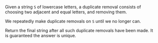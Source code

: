 Given a string `S` of lowercase letters, a duplicate removal consists of choosing two adjacent and equal letters, and removing them.

We repeatedly make duplicate removals on `S` until we no longer can.

Return the final string after all such duplicate removals have been made.  It is guaranteed the answer is unique.